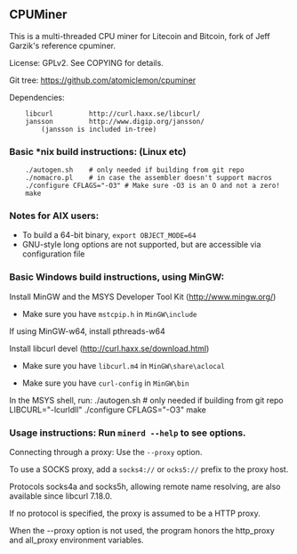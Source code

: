 ## CPUMiner

This is a multi-threaded CPU miner for Litecoin and Bitcoin,
fork of Jeff Garzik's reference cpuminer.

License: GPLv2.  See COPYING for details.

Git tree:   https://github.com/atomiclemon/cpuminer

Dependencies:
```
	libcurl			http://curl.haxx.se/libcurl/
	jansson			http://www.digip.org/jansson/
		(jansson is included in-tree)
```

### Basic *nix build instructions: (Linux etc)
```
	./autogen.sh	# only needed if building from git repo
	./nomacro.pl	# in case the assembler doesn't support macros
	./configure CFLAGS="-O3" # Make sure -O3 is an O and not a zero!
	make
```

### Notes for AIX users:
* To build a 64-bit binary, `export OBJECT_MODE=64`
* GNU-style long options are not supported, but are accessible via configuration file


### Basic Windows build instructions, using MinGW:

Install MinGW and the MSYS Developer Tool Kit (http://www.mingw.org/)

* Make sure you have `mstcpip.h` in `MinGW\include`

If using MinGW-w64, install pthreads-w64

Install libcurl devel (http://curl.haxx.se/download.html)

* Make sure you have `libcurl.m4` in `MinGW\share\aclocal`

* Make sure you have `curl-config` in `MinGW\bin`

In the MSYS shell, run:
		./autogen.sh	# only needed if building from git repo
		LIBCURL="-lcurldll" ./configure CFLAGS="-O3"
		make
		
### Usage instructions:  Run `minerd --help` to see options.

Connecting through a proxy:  Use the `--proxy` option.

To use a SOCKS proxy, add a `socks4://` or `ocks5://` prefix to the proxy host.

Protocols socks4a and socks5h, allowing remote name resolving, are also available since libcurl 7.18.0.

If no protocol is specified, the proxy is assumed to be a HTTP proxy.

When the --proxy option is not used, the program honors the http_proxy and all_proxy environment variables.


<!---Architecture-specific notes:
	ARM:	No runtime CPU detection. The miner can take advantage
		of some instructions specific to ARMv5E and later processors,
		but the decision whether to use them is made at compile time,
		based on compiler-defined macros.
		To use NEON instructions, add "-mfpu=neon" to CFLAGS.
	PowerPC: No runtime CPU detection.
		To use AltiVec instructions, add "-maltivec" to CFLAGS.
	x86:	The miner checks for SSE2 instructions support at runtime,
		and uses them if they are available.
	x86-64:	The miner can take advantage of AVX, AVX2 and XOP instructions,
		but only if both the CPU and the operating system support them.
		    * Linux supports AVX starting from kernel version 2.6.30.
		    * FreeBSD supports AVX starting with 9.1-RELEASE.
		    * Mac OS X added AVX support in the 10.6.8 update.
		    * Windows supports AVX starting from Windows 7 SP1 and
		      Windows Server 2008 R2 SP1.
		The configure script outputs a warning if the assembler
		doesn't support some instruction sets. In that case, the miner
		can still be built, but unavailable optimizations are left off.
		The miner uses the VIA Padlock Hash Engine where available.---!>
